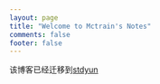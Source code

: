 ```yaml
---
layout: page
title: "Welcome to Mctrain's Notes"
comments: false
footer: false
---
```


<p>该博客已经迁移到<a href="http://ytliu.info" >stdyun</a></p>
<!-- <h2 class="entry-title"><a href="{{ root_url }}/notes/ruby_notes.html">Ruby学习笔记</a></h2> -->
